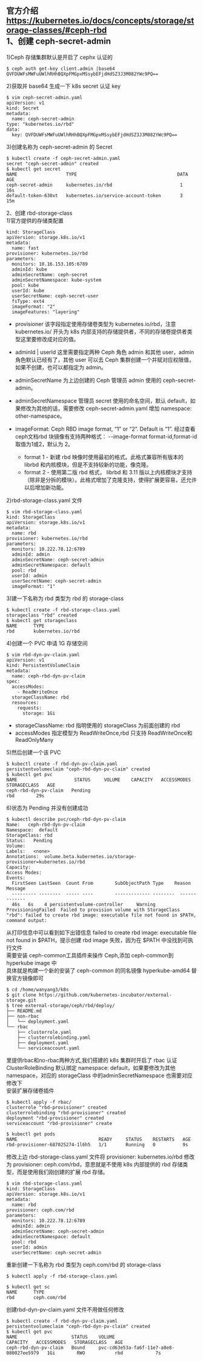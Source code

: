 官方介绍  
https://kubernetes.io/docs/concepts/storage/storage-classes/#ceph-rbd  
1、创建 ceph-secret-admin  
---
1)Ceph 存储集群默认是开启了 cephx 认证的  
```
$ ceph auth get-key client.admin |base64
QVFDUWFsMWFuUWlhRHhBQXpFMGpxMSsybEFjdHdSZ3J3M082YWc9PQ==
```  

2)获取并 base64 生成一下 k8s secret 认证 key  
```
$ vim ceph-secret-admin.yaml
apiVersion: v1
kind: Secret
metadata:
  name: ceph-secret-admin
type: "kubernetes.io/rbd"  
data:
  key: QVFDUWFsMWFuUWlhRHhBQXpFMGpxMSsybEFjdHdSZ3J3M082YWc9PQ==
```  

3)创建名称为 ceph-secret-admin 的 Secret  
```
$ kubectl create -f ceph-secret-admin.yaml 
secret "ceph-secret-admin" created
$ kubectl get secret
NAME                  TYPE                                     DATA       AGE
ceph-secret-admin     kubernetes.io/rbd                         1         16s
default-token-630xt   kubernetes.io/service-account-token       3         15m
```  

2、创建 rbd-storage-class  
1)官方提供的存储类配置
```
kind: StorageClass
apiVersion: storage.k8s.io/v1
metadata:
  name: fast
provisioner: kubernetes.io/rbd
parameters:
  monitors: 10.16.153.105:6789
  adminId: kube
  adminSecretName: ceph-secret
  adminSecretNamespace: kube-system
  pool: kube
  userId: kube
  userSecretName: ceph-secret-user
  fsType: ext4
  imageFormat: "2"
  imageFeatures: "layering"
```  
- provisioner 该字段指定使用存储卷类型为 kubernetes.io/rbd，注意 kubernetes.io/ 开头为 k8s 内部支持的存储提供者，不同的存储卷提供者类型这里要修改成对应的值。
- adminId | userId 这里需要指定两种 Ceph 角色 admin 和其他 user，admin 角色默认已经有了，其他 user 可以去 Ceph 集群创建一个并赋对应权限值，如果不创建，也可以都指定为 admin。
- adminSecretName 为上边创建的 Ceph 管理员 admin 使用的 ceph-secret-admin。
- adminSecretNamespace 管理员 secret 使用的命名空间，默认 default，如果修改为其他的话，需要修改 ceph-secret-admin.yaml 增加 namespace: other-namespace。

- imageFormat: Ceph RBD image format, “1” or “2”. Default is “1”.
    经过查看ceph文档rbd 块镜像有支持两种格式： --image-format format-id,format-id取值为1或2，默认为 2。
    - format 1 - 新建 rbd 映像时使用最初的格式。此格式兼容所有版本的 librbd 和内核模块，但是不支持较新的功能，像克隆。
    - format 2 - 使用第二版 rbd 格式， librbd 和 3.11 版以上内核模块才支持（除非是分拆的模块）。此格式增加了克隆支持，使得扩展更容易，还允许以后增加新功能。


2)rbd-storage-class.yaml 文件  
```
$ vim rbd-storage-class.yaml
kind: StorageClass
apiVersion: storage.k8s.io/v1
metadata:
  name: rbd
provisioner: kubernetes.io/rbd
parameters:
  monitors: 10.222.78.12:6789
  adminId: admin
  adminSecretName: ceph-secret-admin
  adminSecretNamespace: default
  pool: rbd
  userId: admin
  userSecretName: ceph-secret-admin
  imageFormat: "1"
```  


3)建一下名称为 rbd 类型为 rbd 的 storage-class  
```
$ kubectl create -f rbd-storage-class.yaml 
storageclass "rbd" created
$ kubectl get storageclass
NAME      TYPE
rbd       kubernetes.io/rbd
```  

4)创建一个 PVC 申请 1G 存储空间  
```
$ vim rbd-dyn-pv-claim.yaml
apiVersion: v1
kind: PersistentVolumeClaim
metadata:
  name: ceph-rbd-dyn-pv-claim
spec:
  accessModes:
    - ReadWriteOnce
  storageClassName: rbd
  resources:
    requests:
      storage: 1Gi
```  
- storageClassName: rbd 指明使用的 storageClass 为前面创建的 rbd  
- accessModes 指定模型为 ReadWriteOnce,rbd 只支持 ReadWriteOnce和ReadOnlyMany  

5)然后创建一个该 PVC  
```
$ kubectl create -f rbd-dyn-pv-claim.yaml 
persistentvolumeclaim "ceph-rbd-dyn-pv-claim" created
$ kubectl get pvc
NAME                     STATUS     VOLUME    CAPACITY   ACCESSMODES   STORAGECLASS   AGE
ceph-rbd-dyn-pv-claim   Pending                                           rbd        29s
```  

6)状态为 Pending 并没有创建成功  
```
$ kubectl describe pvc/ceph-rbd-dyn-pv-claim
Name:   ceph-rbd-dyn-pv-claim
Namespace:  default
StorageClass: rbd
Status:   Pending
Volume:   
Labels:   <none>
Annotations:  volume.beta.kubernetes.io/storage-provisioner=kubernetes.io/rbd
Capacity: 
Access Modes: 
Events:
  FirstSeen LastSeen  Count From        SubObjectPath Type    Reason  Message
  --------- --------  ----- ----        ------------- --------  ------  -------
  46s   6s    4 persistentvolume-controller     Warning   ProvisioningFailed  Failed to provision volume with StorageClass "rbd": failed to create rbd image: executable file not found in $PATH, command output: 
```  
从打印信息中可以看到如下出错信息 failed to create rbd image: executable file not found in $PATH，提示创建 rbd image 失败，因为在 $PATH 中没找到可执行文件  
需要安装 ceph-common工具插件来操作 Ceph,添加 ceph-common到hyperkube image 中  
具体就是构建一个新的安装了 ceph-common 的同名镜像 hyperkube-amd64 替换官方镜像即可  
```
$ cd /home/wanyang3/k8s
$ git clone https://github.com/kubernetes-incubator/external-storage.git
$ tree external-storage/ceph/rbd/deploy/
├── README.md
├── non-rbac
│   └── deployment.yaml
└── rbac
    ├── clusterrole.yaml
    ├── clusterrolebinding.yaml
    ├── deployment.yaml
    └── serviceaccount.yaml
```  
里提供rbac和no-rbac两种方式,我们搭建的 k8s 集群时开启了 rbac 认证  
ClusterRoleBinding 默认绑定 namespace: default，如果要修改为其他 namespace，对应的 storageClass 中的adminSecretNamespace 也需要对应修改下  
安装扩展存储卷插件
```
$ kubectl apply -f rbac/
clusterrole "rbd-provisioner" created
clusterrolebinding "rbd-provisioner" created
deployment "rbd-provisioner" created
serviceaccount "rbd-provisioner" create

$ kubectl get pods
NAME                              READY     STATUS    RESTARTS   AGE
rbd-provisioner-687025274-1l6h5   1/1       Running   0          9s
```  

修改上边 rbd-storage-class.yaml 文件将 provisioner: kubernetes.io/rbd 修改为 provisioner: ceph.com/rbd，意思就是不使用 k8s 内部提供的 rbd 存储类型，而是使用我们刚创建的扩展 rbd 存储。  
```
$ vim rbd-storage-class.yaml
kind: StorageClass
apiVersion: storage.k8s.io/v1
metadata:
  name: rbd
provisioner: ceph.com/rbd
parameters:
  monitors: 10.222.78.12:6789
  adminId: admin
  adminSecretName: ceph-secret-admin
  adminSecretNamespace: default
  pool: rbd
  userId: admin
  userSecretName: ceph-secret-admin
```  

重新创建一下名称为 rbd 类型为 ceph.com/rbd 的 storage-class  
```
$ kubectl apply -f rbd-storage-class.yaml

$ kubectl get sc
NAME      TYPE
rbd       ceph.com/rbd 
```  

创建rbd-dyn-pv-claim.yaml 文件不用做任何修改  
```
$ kubectl create -f rbd-dyn-pv-claim.yaml 
persistentvolumeclaim "ceph-rbd-dyn-pv-claim" created
$ kubectl get pvc
NAME                    STATUS    VOLUME                                     CAPACITY   ACCESSMODES   STORAGECLASS   AGE
ceph-rbd-dyn-pv-claim   Bound     pvc-cd63e53a-fa6f-11e7-a8e8-080027ee5979   1Gi        RWO           rbd            7s
```  


